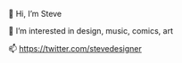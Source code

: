 👋 Hi, I’m Steve

👀 I’m interested in design, music, comics, art

📫 https://twitter.com/stevedesigner

